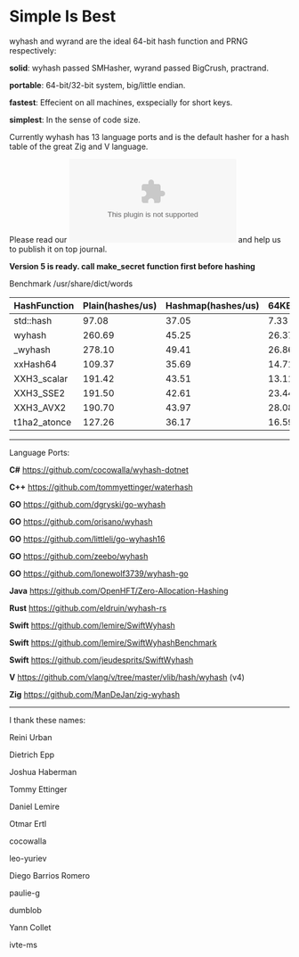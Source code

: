 Simple Is Best
====

wyhash and wyrand are the ideal 64-bit hash function and PRNG respectively: 

**solid**:  wyhash passed SMHasher, wyrand passed BigCrush, practrand.

**portable**: 64-bit/32-bit system, big/little endian.
  
**fastest**:  Effecient on all machines, exspecially for short keys.
  
**simplest**: In the sense of code size.

Currently wyhash has 13 language ports and is the default hasher for a hash table of the great Zig and V language.

Please read our ![manuscript](manuscript.docx) and help us to publish it on top journal.

**Version 5 is ready. call make_secret function first before hashing**

Benchmark /usr/share/dict/words

|HashFunction|Plain(hashes/us)|Hashmap(hashes/us)|64KB(GB/s)|16MB(GB/s)|
|----|----|----|----|----|
|std::hash|97.08|37.05|7.33|7.37|
|wyhash|260.69|45.25|26.37|21.86|
|_wyhash|278.10|49.41|26.86|22.33|
|xxHash64|109.37|35.69|14.71|14.59|
|XXH3_scalar|191.42|43.51|13.11|13.11|
|XXH3_SSE2|191.50|42.61|23.44|22.07|
|XXH3_AVX2|190.70|43.97|28.08|25.20|
|t1ha2_atonce|127.26|36.17|16.59|16.29|

----------------------------------------

Language Ports:

**C#**  https://github.com/cocowalla/wyhash-dotnet

**C++**  https://github.com/tommyettinger/waterhash

**GO**  https://github.com/dgryski/go-wyhash

**GO**  https://github.com/orisano/wyhash

**GO** https://github.com/littleli/go-wyhash16

**GO** https://github.com/zeebo/wyhash

**GO** https://github.com/lonewolf3739/wyhash-go

**Java** https://github.com/OpenHFT/Zero-Allocation-Hashing

**Rust**  https://github.com/eldruin/wyhash-rs

**Swift** https://github.com/lemire/SwiftWyhash

**Swift**  https://github.com/lemire/SwiftWyhashBenchmark

**Swift**  https://github.com/jeudesprits/SwiftWyhash

**V** https://github.com/vlang/v/tree/master/vlib/hash/wyhash (v4)

**Zig** https://github.com/ManDeJan/zig-wyhash

----------------------------------------

I thank these names:

Reini Urban

Dietrich Epp

Joshua Haberman

Tommy Ettinger

Daniel Lemire

Otmar Ertl

cocowalla

leo-yuriev

Diego Barrios Romero

paulie-g 

dumblob

Yann Collet

ivte-ms
